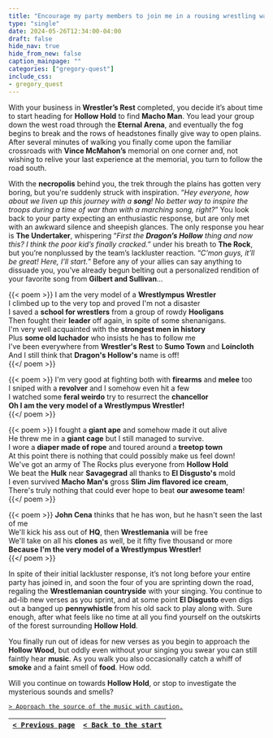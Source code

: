 ```yaml
---
title: "Encourage my party members to join me in a rousing wrestling wartime song as we make our way onwards to Hollow Hold."
type: "single"
date: 2024-05-26T12:34:00-04:00
draft: false
hide_nav: true
hide_from_new: false
caption_mainpage: ""
categories: ["gregory-quest"]
include_css:
- gregory_quest
---
```


With your business in **Wrestler’s Rest** completed, you decide it’s about time to start heading for **Hollow Hold** to find **Macho Man**. You lead your group down the west road through the **Eternal Arena**, and eventually the fog begins to break and the rows of headstones finally give way to open plains. After several minutes of walking you finally come upon the familiar crossroads with **Vince McMahon’s** memorial on one corner and, not wishing to relive your last experience at the memorial, you turn to follow the road south. 

With the **necropolis** behind you, the trek through the plains has gotten very boring, but you're suddenly struck with inspiration. “*Hey everyone, how about we liven up this journey with a **song**! No better way to inspire the troops during a time of war than with a marching song, right?*” You look back to your party expecting an enthusiastic response, but are only met with an awkward silence and sheepish glances. The only response you hear is **The Undertaker**, whispering “*First the **Dragon’s Hollow** thing and now this? I think the poor kid’s finally cracked.*” under his breath to **The Rock**, but you’re nonplussed by the team’s lackluster reaction. “*C’mon guys, it’ll be great! Here, I’ll start.*” Before any of your allies can say anything to dissuade you, you’ve already begun belting out a personalized rendition of your favorite song from **Gilbert and Sullivan**…

{{< poem >}}
I am the very model of a **Wrestlympus Wrestler**  
I climbed up to the very top and proved I'm not a disaster  
I saved a **school for wrestlers** from a group of rowdy **Hooligans**  
Then fought their **leader** off again, in spite of some shenanigans.  
I'm very well acquainted with the **strongest men in history**  
Plus **some old luchador** who insists he has to follow me  
I've been everywhere from **Wrestler's Rest** to **Sumo Town** and **Loincloth**  
And I still think that **Dragon's Hollow's** name is off!  
{{</ poem >}}

{{< poem >}}
I'm very good at fighting both with **firearms** and **melee** too  
I sniped with a **revolver** and I somehow even hit a few  
I watched some **feral weirdo** try to resurrect the **chancellor**  
**Oh I am the very model of a Wrestlympus Wrestler!**  
{{</ poem >}}

{{< poem >}}
I fought a **giant ape** and somehow made it out alive  
He threw me in a **giant cage** but I still managed to survive.  
I wore a **diaper made of rope** and toured around a **treetop town**  
At this point there is nothing that could possibly make us feel down!  
We've got an army of The Rocks plus everyone from **Hollow Hold**  
We beat the **Hulk** near **Savagegrad** all thanks to **El Disgusto's** mold  
I even survived **Macho Man's** gross **Slim Jim flavored ice cream**,  
There's truly nothing that could ever hope to beat **our awesome team**!  
{{</ poem >}}

{{< poem >}}
**John Cena** thinks that he has won, but he hasn't seen the last of me  
We'll kick his ass out of **HQ**, then **Wrestlemania** will be free  
We'll take on all his **clones** as well, be it fifty five thousand or more  
**Because I'm the very model of a Wrestlympus Wrestler!**  
{{</ poem >}}

In spite of their initial lackluster response, it’s not long before your entire party has joined in, and soon the four of you are sprinting down the road, regaling the **Wrestlemanian countryside** with your singing. You continue to ad-lib new verses as you sprint, and at some point **El Disgusto** even digs out a banged up **pennywhistle** from his old sack to play along with. Sure enough, after what feels like no time at all you find yourself on the outskirts of the forest surrounding **Hollow Hold**.

You finally run out of ideas for new verses as you begin to approach the **Hollow Wood**, but oddly even without your singing you swear you can still faintly hear **music**. As you walk you also occasionally catch a whiff of **smoke** and a faint smell of **food**. How odd.

Will you continue on towards **Hollow Hold**, or stop to investigate the mysterious sounds and smells?

[``> Approach the source of the music with caution.``](../115)

|[``< Previous page``](../113)|[``< Back to the start``](../)|
|---|---|
